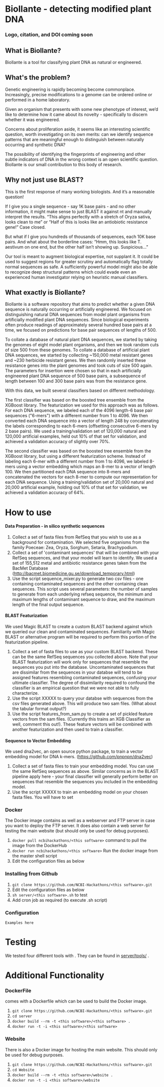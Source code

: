 # Biollante - detecting modified plant DNA

### Logo, citation, and DOI coming soon

## What is Biollante?

Biollante is a tool for classifying plant DNA as natural or engineered.

## What's the problem?

Genetic engineering is rapidly becoming become commonplace. Increasingly, precise modifications to a genome can be ordered online or performed in a home laboratory.

Given an organism that presents with some new phenotype of interest, we’d like to determine how it came about its novelty - specifically to discern whether it was engineered.

Concerns about proliferation aside, it seems like an interesting scientific question, worth investigating on its own merits: can we identify sequence patterns that are meaningful enough to distinguish between naturally occurring and synthetic DNA?

The possibility of identifying the fingerprints of engineering and other subtle indicators of DNA in the wrong context is an open scientific question. Biollante is our small contribution to this body of research.

## Why not just use BLAST?

This is the first response of many working biologists. And it’s a reasonable question!

If I give you a single sequence - say 1K base pairs - and no other information, it might make sense to just BLAST it against nt and manually interpret the results. “This aligns perfectly with a stretch of Oryza sativa, looks clean to me” or “Half of this is looks like an antiobiotic resistance gene!” Case closed.

But what if I give you hundreds of thousands of sequences, each 10K base pairs. And what about the borderline cases: “Hmm, this looks like T. aestivum on one end, but the other half isn’t showing up. Suspicious...”

Our tool is meant to augment biological expertise, not supplant it. It could be used to suggest regions for greater scrutiny and automatically flag totally normal sequences as safe. A sufficiently powerful model might also be able to recognize deep structural patterns which could evade even an experienced human investigator relying on heuristic manual classifiers.

## What exactly is Biollante?

Biollante is a software repository that aims to predict whether a given DNA sequence is naturally occurring or artificially engineered. We focused on distinguishing natural DNA sequences from model plant organisms from artificially modified plant DNA sequences. Since biological experiments often produce readings of approximately several hundred base pairs at a time, we focused on predictions for base pair sequences of lengths of 500.

To collate a database of natural plant DNA sequences, we started by taking the genomes of eight model plant organisms, and then we took random cuts of size 500 from these genomes. To collate a database of artificial plant DNA sequences, we started by collecting ~150,000 metal resistant genes and ~230 herbicide resistant genes. We then randomly inserted these resistance genes into the plant genomes and took cuts of size 500 again. The parameters for insertion were chosen so that in each artificially engineered plant DNA sequence of 500 base pairs, a subsequence of length between 100 and 300 base pairs was from the resistance gene.

With this data, we built several classifiers based on different methodology.

The first classifier was based on the boosted tree ensemble from the XGBoost library. The featurization we used for this approach was as follows. For each DNA sequence, we labeled each of the 4096 length-6 base pair sequences ("6-mers") with a different number from 1 to 4096. We then converted each DNA sequence into a vector of length 248 by concatenating the labels corresponding to each 6-mers (offsetting consecutive 6-mers by 2 base pairs). We used a training/validation set of 120,000 natural and 120,000 artificial examples, held out 10% of that set for validation, and achieved a validation accuracy of slightly over 70%.

The second classifier was based on the boosted tree ensemble from the XGBoost library, but using a different featurization scheme. Instead of labeling each 6-mer with a different number from 1 to 4096, we labeled 8-mers using a vector embedding which maps an 8-mer to a vector of length 100. We then partitioned each DNA sequence into 8-mers and concatenated the vectors for each 8-mer to compute our representation for each DNA sequence. Using a training/validation set of 20,000 natural and 20,000 artificial example, holding out 10% of that set for validation, we achieved a validation accuracy of 64%.

# How to use <this software>

#### Data Preparation - in silico synthetic sequences
1. Collect a set of fasta files from RefSeq that you wish to use as a background for contamination. We selected five organisms from the family Poeceae: Zea, Oryza, Sorghum, Setaria, Brachypodium.
2. Collect a set of 'contaminant sequences' that will be combined with your RefSeq sequences, and that your model will learn to identify. We used a set of 155,512 metal and antibiotic resistance genes taken from the BacMet Database (http://bacmet.biomedicine.gu.se/download_temporary.html)
3. Use the script sequence_mixer.py to generate two csv files - one containing contaminated sequences and the other containing clean sequences. This script uses several parameters: the number of samples to generate from each underlying refseq sequence, the minimum and maximum lengths of contaminant sequence to draw, and the maximum length of the final output sequence.

#### BLAST Featurization 

We used Magic BLAST to create a custom BLAST backend against which we queried our clean and contaminated sequences. Familiarity with Magic BLAST or alternative program will be required to perform this portion of the featurization pipeline.

1. Collect a set of fasta files to use as your custom BLAST backend. These can be the same RefSeq sequences you collected above. Note that your BLAST featurization will work only for sequences that resemble the sequences you put into the database. Uncontaminated sequences that are dissimilar from the sequences in your databse will tend to be assigned features resembling contaminated sequences, confusing your ultimate classifier. The degree of dissimilarity required to confound the classifier is an empirical question that we were not able to fully characterize. 
2. Use the script XXXXX to query your databse with sequences from the csv files generated above. This will produce two sam files. (What about the tabular format output?)
3. Use the script features_from_sam.py to create a set of pickled feature vectors from the sam files. (Currently this trains an XGB Classifier as well, comment this out!). These feature vectors will be combined with another featurization and then used to train a classifier.

#### Sequence to Vector Embedding

We used dna2vec, an open source python package, to train a vector embedding model for DNA k-mers. (https://github.com/pnpnpn/dna2vec)
1. Collect a set of fasta files to train your embedding model. You can use the same RefSeq sequences as above. Similar concerns as in the BLAST pipeline apply here - your final classifier will generally perform better on sequences that resemble the sequences you included in the embedding model.
2. Use the script XXXXX to train an embedding model on your chosen fasta files. You will have to set





### Docker

The Docker image contains <this software> as well as a webserver and FTP server in case you want to deploy the FTP server. It does also contain a web server for testing the <this software> main website (but should only be used for debug purposes).

1. `docker pull ncbihackathons/<this software>` command to pull the image from the DockerHub
2. `docker run ncbihackathons/<this software>` Run the docker image from the master shell script
3. Edit the configuration files as below

### Installing <this software> from Github

1. `git clone https://github.com/NCBI-Hackathons/<this software>.git`
2. Edit the configuration files as below
3. `sh server/<this software>.sh` to test
4. Add cron job as required (to execute <this software>.sh script)

### Configuration

```Examples here```

# Testing

We tested four different tools with <this software>. They can be found in [server/tools/](server/tools/) .

# Additional Functionality

### DockerFile

<this software> comes with a Dockerfile which can be used to build the Docker image.

  1. `git clone https://github.com/NCBI-Hackathons/<this software>.git`
  2. `cd server`
  3. `docker build --rm -t <this software>/<this software> .`
  4. `docker run -t -i <this software>/<this software>`

### Website

There is also a Docker image for hosting the main website. This should only be used for debug purposes.

  1. `git clone https://github.com/NCBI-Hackathons/<this software>.git`
  2. `cd Website`
  3. `docker build --rm -t <this software>/website .`
  4. `docker run -t -i <this software>/website`
